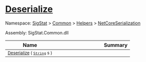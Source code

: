# [Deserialize](./NetCoreSerializationHelper-100664081.md)

Namespace: [SigStat]() > [Common](./../../../README.md) > [Helpers](./../../README.md) > [NetCoreSerialization](./../README.md)

Assembly: SigStat.Common.dll

| Name | Summary  |
| ------| -----------:|
| <sub>[Deserialize](./NetCoreSerializationHelper-100664081.md) ( [`String`](https://docs.microsoft.com/en-us/dotnet/api/System.String) s )</sub> | <img width=225/><sub></sub>
